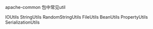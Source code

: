 
apache-common 包中常见util

IOUtils
StringUtils
RandomStringUtils
FileUtils
BeanUtils
PropertyUtils
SerializationUtils



